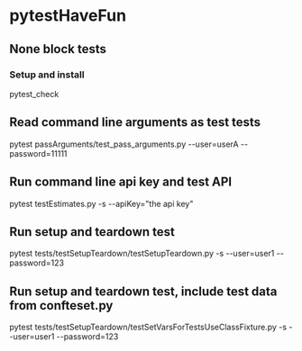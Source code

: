 # pytestHaveFun

## None block tests

### Setup and install

pytest_check

## Read command line arguments as test tests

pytest passArguments/test_pass_arguments.py --user=userA --password=11111

## Run command line api key and test API

pytest testEstimates.py -s --apiKey="the api key"

## Run setup and teardown test

pytest tests/testSetupTeardown/testSetupTeardown.py -s --user=user1 --password=123

## Run setup and teardown test, include test data from confteset.py

pytest tests/testSetupTeardown/testSetVarsForTestsUseClassFixture.py -s --user=user1 --password=123
